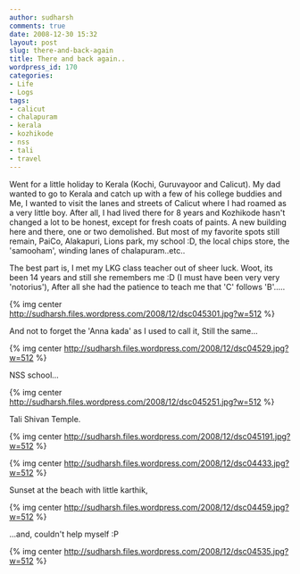 ```yaml
---
author: sudharsh
comments: true
date: 2008-12-30 15:32
layout: post
slug: there-and-back-again
title: There and back again..
wordpress_id: 170
categories:
- Life
- Logs
tags:
- calicut
- chalapuram
- kerala
- kozhikode
- nss
- tali
- travel
---
```


Went for a little holiday to Kerala (Kochi, Guruvayoor and Calicut). My dad wanted to go to Kerala and catch up with a few of his college buddies and Me, I wanted to visit the lanes and streets of Calicut where I had roamed as a very little boy. After all, I had lived there for 8 years and Kozhikode hasn't changed a lot to be honest, except for fresh coats of paints. A new building here and there, one or two demolished. But most of my favorite spots still remain, PaiCo, Alakapuri, Lions park, my school :D, the local chips store, the 'samooham', winding lanes of chalapuram..etc..

The best part is, I met my LKG class teacher out of sheer luck. Woot, its been 14 years and still she remembers me :D (I must have been very very 'notorius'), After all she had the patience to teach me that 'C' follows 'B'.....

{% img center http://sudharsh.files.wordpress.com/2008/12/dsc045301.jpg?w=512 %}

And not to forget the 'Anna kada' as I used to call it, Still the same...

{% img center http://sudharsh.files.wordpress.com/2008/12/dsc04529.jpg?w=512 %}

NSS school... 

{% img center http://sudharsh.files.wordpress.com/2008/12/dsc045251.jpg?w=512 %}

Tali Shivan Temple.

{% img center http://sudharsh.files.wordpress.com/2008/12/dsc045191.jpg?w=512 %}

{% img center http://sudharsh.files.wordpress.com/2008/12/dsc04433.jpg?w=512 %}

Sunset at the beach with little karthik,

{% img center http://sudharsh.files.wordpress.com/2008/12/dsc04459.jpg?w=512 %}

...and, couldn't help myself :P

{% img center http://sudharsh.files.wordpress.com/2008/12/dsc04535.jpg?w=512 %}
